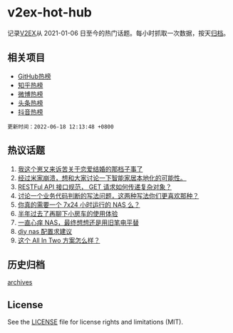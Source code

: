 # v2ex-hot-hub

 记录[V2EX](https://www.v2ex.com/)从 2021-01-06 日至今的热门话题。每小时抓取一次数据，按天[归档](archives)。
 
 ## 相关项目

- [GitHub热榜](https://github.com/lonnyzhang423/github-hot-hub)
- [知乎热榜](https://github.com/lonnyzhang423/zhihu-hot-hub)
- [微博热榜](https://github.com/lonnyzhang423/weibo-hot-hub)
- [头条热榜](https://github.com/lonnyzhang423/toutiao-hot-hub)
- [抖音热榜](https://github.com/lonnyzhang423/douyin-hot-hub)


 `更新时间：2022-06-18 12:13:48 +0800`

## 热议话题

1. [我这个崽又来诉苦关于恋爱结婚的那档子事了](https://www.v2ex.com/t/860292)
1. [经过米家崩溃，想和大家讨论一下智能家居本地化的可能性。](https://www.v2ex.com/t/860266)
1. [RESTFul API 接口规范， GET 请求如何传递复杂对象？](https://www.v2ex.com/t/860356)
1. [讨论一个业务代码判断的写法问题，这两种写法你们更喜欢那种？](https://www.v2ex.com/t/860261)
1. [你真的需要一个 7x24 小时运行的 NAS 么？](https://www.v2ex.com/t/860428)
1. [半年过去了再聊下小房车的使用体验](https://www.v2ex.com/t/860288)
1. [一直心痒 NAS，最终想想还是用旧笔电平替](https://www.v2ex.com/t/860282)
1. [diy nas 配置求建议](https://www.v2ex.com/t/860275)
1. [这个 All In Two 方案怎么样？](https://www.v2ex.com/t/860324)

## 历史归档

[archives](archives)

## License

See the [LICENSE](LICENSE) file for license rights and limitations (MIT).
